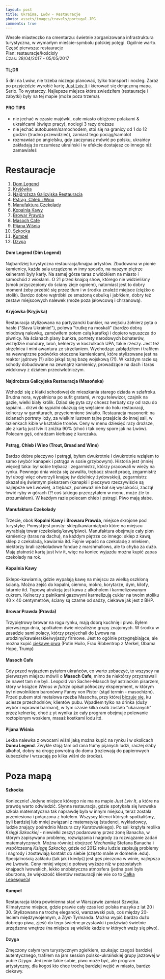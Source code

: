 ```yaml
---
layout: post
title: Ukraina, Lwów - Restauracje
photo: assets/images/travels/portugal.JPG
comments: true
---
```


Wesołe miasteczko na cmentarzu: świetnie zorganizowana infrastruktura turystyczna, w wymarłym mieście-symbolu polskiej potęgi. Ogólnie warto. Część pierwsza: restauracje<br />
Plan: restauracje/kościoły<br />
Czas: 28/04/2017 - 05/05/2017

#### TL;DR

5 dni na Lwów, nie trzeba niczego planować, tylko transport i nocleg. Zaraz po przyjeździe wyrobić kartę <a href="http://www.justlviv.it/">Just Lviv It</a> i kierować się dołączoną mapą. Serio. To wystarczy. Najlepsze miejsca które zwiedziłem (restauracje i zabytki) były na tej mapie (może poza trzema).

#### PRO TIPS

- nie jechać w czasie majówki, całe miasto oblężone polakami & ukraińcami (święto pracy), noclegi 3 razy droższe
- nie jechać autobusem/samochodem, stoi się na granicy od 1 do 12 godzin (trudno przewidzieć), zamiast tego pociąg/samolot
- rozmawiać po angielsku, gdy zaczynasz mówić po polsku, ukraińcy zakładają że rozumiesz ukraiński i w efekcie dostajesz co innego niż zamawiałeś

# Restauracje

1. [Dom Legend](#dom-legend-dim-legend)
2. [Kryjówka](#kryjwka-kryjivka)
3. [Najdroższa Galicyjska Restauracja](#najdrosza-galicyjska-restauracja-masoska)
4. [Pstrąg, Chleb i Wino](#pstrg-chleb-i-wino-trout-bread-and-wine)
5. [Manufaktura Czekolady](#manufaktura-czekolady)
6. [Kopalnia Kawy](#kopalnia-kawy)
7. [Browar Prawda](#browar-prawda-pravda)
8. [Masoch Cafe](#masoch-cafe)
9. [Pijana Wiśnia](#pijana-winia)
10. [Szkocka](#szkocka)
11. [Kumpel](#kumpel)
12. [Dzyga](#dzyga)

#### Dom Legend (Dim Legend)

Najbardziej turystyczna restauracja/knajpa artystów. Zbudowana w pionie kamienicy, każda sala urządzona w inny sposób, na naszym piętrze kelnerami były karły. Na samej górze taras z widokiem na miasto i samochód z wiosłami. O 21 przed knajpą show, którego nie widzieliśmy (smok przyczepiony do ściany zieje ogniem), natomiast jest to dobry moment żeby przebić się przez tłum i w środku znaleźć miejsce (ciężko o stolik). Bardzo dobre wątróbki ze smażoną cebulką i jabłkiem, dobry też zestaw miejscowych nalewek (może poza jałowcową i chrzanową).

#### Kryjówka (Kryjivka)

Restauracja stylizowana na partyzancki bunkier, na wejściu żołnierz pyta o hasło ("Slava Ukrainie!"), polewa "trutkę na moskali" (bardzo dobrą miodową nalewkę, zamówiłem potem całą karafkę) i dopiero wpuszcza do piwnicy. Na ścianach plany bunkra, portrety narodowych bohaterów, wszędzie mundury, broń, kelnerzy w koszulkach UPA, takie rzeczy. Jest też strzelnica i mini awantura ze strzelaniem. Wychodząc zabłądziłem i trafiłem na wewnętrzne podwórko otoczone kamienicami, które stylizowane jest na reaktor jądrowy (?) albo jakąś tajną bazę wojskową (?!). W każdym razie są schody dobudowane na zewnątrz kamienicy, prowadzące na dach i taras widokowy z działem przeciwlotniczym.

#### Najdroższa Galicyjska Restauracja (Masońska)

Wchodzi się z klatki schodowej do mieszkania starego dziada w szlafroku. Brudna nora, wypełniona po sufit gratami, w rogu telewizor, czajnik na gazie, wielki biały królik. Dziad się pyta czy chcesz herbaty czy od razu do sypialni… drzwi do sypialni okazują się wejściem do holu restauracji, kelnerzy w garniturach, przyciemnione światło. Restauracja masonerii: na ścianach portrety loży, za wielkim lustrem tajne przejście do innej sali, w łazienkach kible w kształcie tronów. Ceny w menu dziesięć razy droższe, ale z kartą just lviv it zniżka 90% (choć i tak ceny spore jak na Lwów). Polecam gęś, odradzam kiełbasę z kurczaka.

#### Pstrąg, Chleb i Wino (Trout, Bread and Wine)

Bardzo dobre pieczywo i pstrągi, byłem dwukrotnie i dwukrotnie wziąłem to samo (wybór kanapek i pstrąga w sosie grzybowym). Historia jest (mniej więcej) taka: był sobie trębacz i zegarmistrz, którzy pracowali w wieży na rynku. Pewnego dnia wieża się zawaliła, trębacz stracił pracę, zegarmistrz był ubogi więc otworzyli knajpę (w dzielnicy żydowskiej), zegarmistrz okazał się świetnym piekarzem (kanapki i pieczywo rzeczywiście są najlepsze we Lwowie), a trębacz, ponieważ nie bał się wysokości, zaczął łowić ryby w górach (?! coś takiego przeczytałem w menu, może źle to zrozumiałem). W każdym razie polecam chleb i pstrągi. Piwo mają słabe.

#### Manufaktura Czekolady

Trzecie, obok **Kopalni Kawy** i **Browaru Prawda**, miejsce skrojone pod turystykę. Pomysł jest prosty: sklep/kawiarnia/pub które na miejscu wyrabiają towar (czekoladę/kawę/piwo). Manufaktura obejmuje cały pion kamienicy (taras na dachu), na każdym piętrze co innego: sklep z kawą, sklep z czekoladą, kawiarnia itd. Fajnie wpaść na czekoladę z mlekiem, niektórzy brali czekoladowe fondue z marshmallows, ale to chyba za dużo. Mają płatność kartą just lviv it, więc na koniec wyjazdu można kupić zapas czekolady na rok.

#### Kopalnia Kawy

Sklepo-kawiarnia, gdzie wypalają kawę na miejscu za wielką oszkloną ścianą. Można zejść do kopalni, ciemno, mokro, korytarze, dym, kilofy, latarnie itd. Typową atrakcją jest kawa z alkoholem i karmelizowanym cukrem. Kelnerzy z palnikami gazowymi karmelizują cukier na twoim stoliku 40 x 40 centymetrów, ściany są czarne od sadzy, ciekawe jak jest z BHP.

#### Browar Prawda (Pravda)

Trzypiętrowy browar na rogu rynku, mają dobrą kuchnię i piwo. Byłem pierwszego dnia, spotkałem dwie niezależne grupy znajomych. W środku w zasadzie sami polacy, którzy przyjechali do Lwowa na urodziny/kawalerskie/wyjazdy firmowe. Jest to ogólnie przygnębiające, ale można kupić [ciekawe piwa](http://www.fest.lviv.ua/en/news/126-frau-ribbentrop-vzhe-u-teatri-pyva-pravda/) (Putin Huilo, Frau Ribbentrop z Merkel, Obama Hope, Trump)

#### Masoch Cafe

Gdy przed wyjazdem pytałem ukrańców, co warto zobaczyć, to wszyscy na pierwszym miejscu mówili o **Masoch Cafe**, mimo że niektórzy przyznawali że nawet tam nie byli. Leopold von Sacher-Masoch był astriackim pisarzem, który w książce *Wenus w futrze* opisał półroczny eksperyment, w którym był niewolnikiem baronówny Fanny von Pistor (stąd termin - masochizm). Przed pubem stoi metalowa rzeźba Masocha, przy której [biczuje się](https://youtu.be/qbKUSqCLUL8), ku uciesze przechodniów, klientów pubu. Wpadłem tylko na drinka (duży wybór i wprawni barmani), w tym czasie kilka osób zostało "ukaranych" przez kelnerkę, choć z yt wynika że cały program obejmuje polewanie roztopionym woskiem, masaż kostkami lodu itd.

#### Pijana Wiśnia

Lekka nalewka z owocami wiśni jaką można kupić na rynku i w okolicach **Domu Legend**. Zwykle stoją tam od rana tłumy pijanych ludzi, raczej słaby alkohol, dobry na drogę powrotną do domu (rozlewają do papierowych kubeczków i wrzucają po kilka wiśni do środka).

# Poza mapą

#### Szkocka

Koniecznie! Jedyne miejsce którego nie ma na mapie *Just Lviv It*, a które na prawdę warto odwiedzić. Słynna restauracja, gdzie spotykała się lwowska szkoła matematyczna tak naprawdę była w innym miejscu, teraz została przeniesiona i połączona z hotelem. Wszyscy klienci których spotkaliśmy, byli bardziej lub mniej związani z matematyką (studenci, wykładowcy, ludzie znający pośrednio Mazura czy Kuratowskiego). Po sali krążyła replika *Księgi Szkockiej* - niewielki zeszyt podarowany przez żonę Banacha, w którym zapisywano problemy, rozwiązania i nagrody za rozwiązanie zadań matematycznych. Można również obejrzeć *Mechanikę* Stefana Banacha i współczesną *Księgę Szkocką*, gdzie od 2012 roku ludzie zapisują problemy i nagrody i zostawiają kontakt do siebie (często maile w domenie .edu). Specjalnością zakładu (tak jak i kiedyś) jest gęś pieczona w winie, najlepsza we Lwowie. Ceny mniej więcej o połowę wyższe niż w pozostałych knajpach lwowskich, lekko snobistyczna atmosfera (jedna pani była oburzona, że większość klientów restauracji nie wie co to [Całka Lebesgue’a](https://en.wikipedia.org/wiki/Lebesgue_integration))

#### Kumpel

Restauracja która powinienna stać w Warszawie zamiast Szwejka. Klimatyczne miejsce, gdzie prawie cały czas leci polska muzyka z lat 20 i 30. Stylizowana na trochę elegancki, warszawski pub, coś między 20-leciem międzywojennym, a *Złym* Tyrmanda. Można wypić bardzo dużo dobrego piwa, zjeść do tego świetne przystawki i podziwiać świetnie urządzone wnętrze (na miejscu są wielkie kadzie w których waży się piwo).

#### Dzyga

Zmęczony całym tym turystycznym zgiełkiem, szukając czegoś bardziej autentycznego, trafiłem na jam session polsko-ukraińskiej grupy jazzowej w pubie *Dzyga*. Jedzenie takie sobie, piwo może być, ale program artystyczny, dla kogoś kto chce trochę bardziej wejść w miasto, bardzo ciekawy.


